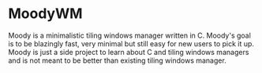# MoodyWM

Moody is a minimalistic tiling windows manager written in C. Moody's goal is to be blazingly fast, very minimal but still easy for new users to pick it up. Moody is just a side project to learn about C and tiling windows managers and is not meant to be better than existing tiling windows manager.
